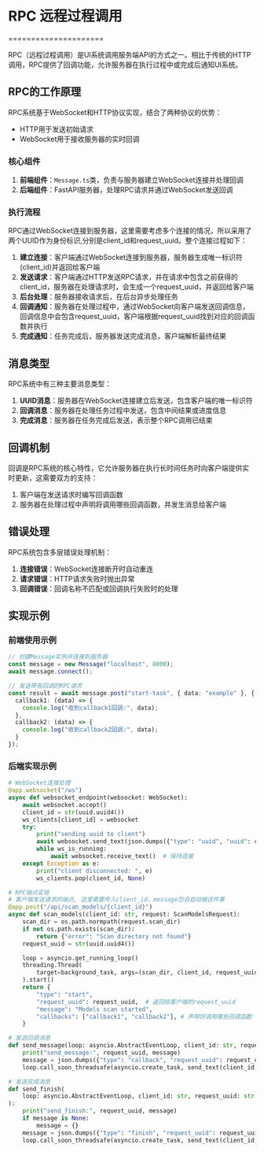 # RPC 远程过程调用
=====================

RPC（远程过程调用）是UI系统调用服务端API的方式之一。相比于传统的HTTP调用，RPC提供了回调功能，允许服务器在执行过程中或完成后通知UI系统。

## RPC的工作原理

RPC系统基于WebSocket和HTTP协议实现，结合了两种协议的优势：
- HTTP用于发送初始请求
- WebSocket用于接收服务器的实时回调

### 核心组件

1. **前端组件**：`Message.ts`类，负责与服务器建立WebSocket连接并处理回调
2. **后端组件**：FastAPI服务器，处理RPC请求并通过WebSocket发送回调

### 执行流程

RPC通过WebSocket连接到服务器，这里需要考虑多个连接的情况，所以采用了两个UUID作为身份标识,分别是client_id和request_uuid。整个连接过程如下：

1. **建立连接**：客户端通过WebSocket连接到服务器，服务器生成唯一标识符(client_id)并返回给客户端
2. **发送请求**：客户端通过HTTP发送RPC请求，并在请求中包含之前获得的client_id，服务器在处理请求时，会生成一个request_uuid，并返回给客户端
3. **后台处理**：服务器接收请求后，在后台异步处理任务
4. **回调通知**：服务器在处理过程中，通过WebSocket向客户端发送回调信息，回调信息中会包含request_uuid，客户端根据request_uuid找到对应的回调函数并执行
5. **完成通知**：任务完成后，服务器发送完成消息，客户端解析最终结果

## 消息类型

RPC系统中有三种主要消息类型：

1. **UUID消息**：服务器在WebSocket连接建立后发送，包含客户端的唯一标识符
2. **回调消息**：服务器在处理任务过程中发送，包含中间结果或进度信息
3. **完成消息**：服务器在任务完成后发送，表示整个RPC调用已结束

## 回调机制

回调是RPC系统的核心特性，它允许服务器在执行长时间任务时向客户端提供实时更新，这需要双方的支持：

1. 客户端在发送请求时编写回调函数
2. 服务器在处理过程中声明将调用哪些回调函数，并发生消息给客户端

## 错误处理

RPC系统包含多层错误处理机制：

1. **连接错误**：WebSocket连接断开时自动重连
2. **请求错误**：HTTP请求失败时抛出异常
3. **回调错误**：回调名称不匹配或回调执行失败时的处理

## 实现示例

### 前端使用示例

```typescript
// 创建Message实例并连接到服务器
const message = new Message("localhost", 8000);
await message.connect();

// 发送带有回调的RPC请求
const result = await message.post("start-task", { data: "example" }, {
  callback1: (data) => {
    console.log("收到callback1回调:", data);
  },
  callback2: (data) => {
    console.log("收到callback2回调:", data);
  }
});
```

### 后端实现示例

```python
# WebSocket连接处理
@app.websocket("/ws")
async def websocket_endpoint(websocket: WebSocket):
    await websocket.accept()
    client_id = str(uuid.uuid4())
    ws_clients[client_id] = websocket
    try:
        print("sending uuid to client")
        await websocket.send_text(json.dumps({"type": "uuid", "uuid": client_id}))
        while ws_is_running:
            await websocket.receive_text()  # 保持连接
    except Exception as e:
        print("client disconnected: ", e)
        ws_clients.pop(client_id, None)

# RPC端点实现
# 客户端发送请求的端点, 这里需要传入client_id，message包会自动做这件事
@app.post("/api/scan_models/{client_id}") 
async def scan_models(client_id: str, request: ScanModelsRequest):
    scan_dir = os.path.normpath(request.scan_dir)
    if not os.path.exists(scan_dir):
        return {"error": "Scan directory not found"}
    request_uuid = str(uuid.uuid4())

    loop = asyncio.get_running_loop()
    threading.Thread(
        target=background_task, args=(scan_dir, client_id, request_uuid, loop), daemon=True
    ).start()
    return {
        "type": "start",
        "request_uuid": request_uuid,  # 返回给客户端的request_uuid
        "message": "Models scan started",
        "callbacks": ["callback1", "callback2"], # 声明将调用哪些回调函数
    }

# 发送回调消息
def send_message(loop: asyncio.AbstractEventLoop, client_id: str, request_uuid: str, message: dict[str, any]):
    print("send_message:", request_uuid, message)
    message = json.dumps({"type": "callback", "request_uuid": request_uuid, **message})
    loop.call_soon_threadsafe(asyncio.create_task, send_text(client_id, message))

# 发送完成消息
def send_finish(
    loop: asyncio.AbstractEventLoop, client_id: str, request_uuid: str, message: Optional[dict[str, any]] = None
):
    print("send_finish:", request_uuid, message)
    if message is None:
        message = {}
    message = json.dumps({"type": "finish", "request_uuid": request_uuid, **message})
    loop.call_soon_threadsafe(asyncio.create_task, send_text(client_id, message))
```






